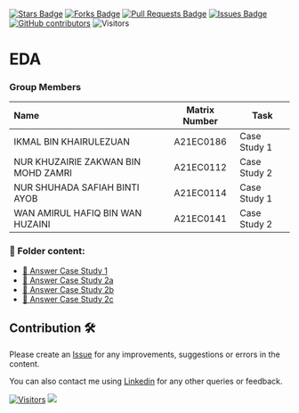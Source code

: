 <a href="https://github.com/drshahizan/HPDP/stargazers"><img src="https://img.shields.io/github/stars/drshahizan/HPDP" alt="Stars Badge"/></a>
<a href="https://github.com/drshahizan/HPDP/network/members"><img src="https://img.shields.io/github/forks/drshahizan/HPDP" alt="Forks Badge"/></a>
<a href="https://github.com/drshahizan/HPDP/pulls"><img src="https://img.shields.io/github/issues-pr/drshahizan/HPDP" alt="Pull Requests Badge"/></a>
<a href="https://github.com/drshahizan/HPDP"><img src="https://img.shields.io/github/issues/drshahizan/HPDP" alt="Issues Badge"/></a>
<a href="https://github.com/drshahizan/HPDP/graphs/contributors"><img alt="GitHub contributors" src="https://img.shields.io/github/contributors/drshahizan/HPDP?color=2b9348"></a>
![Visitors](https://api.visitorbadge.io/api/visitors?path=https%3A%2F%2Fgithub.com%2Fdrshahizan%2FHPDP&labelColor=%23d9e3f0&countColor=%23697689&style=flat)

# EDA

### Group Members

| Name                                     | Matrix Number | Task |
| :---------------------------------------- | :-------------: | ------------- |
| IKMAL BIN KHAIRULEZUAN | A21EC0186 |  Case Study 1
| NUR KHUZAIRIE ZAKWAN BIN MOHD ZAMRI | A21EC0112 | Case Study 2
| NUR SHUHADA SAFIAH BINTI AYOB | A21EC0114 | Case Study 1
| WAN AMIRUL HAFIQ BIN WAN HUZAINI | A21EC0141 | Case Study 2

### 📂 Folder content:
* [📖 Answer Case Study 1](https://github.com/drshahizan/Python_EDA/blob/main/assignment/ass2/hpdp/CapKetereh/case_study1/Assignment_2_CapKetereh_cs1.ipynb)
* [📖 Answer Case Study 2a](https://github.com/drshahizan/Python_EDA/blob/main/assignment/ass2/hpdp/CapKetereh/case_study2a/cs2a.ipynb)
* [📖 Answer Case Study 2b](https://github.com/drshahizan/Python_EDA/blob/main/assignment/ass2/hpdp/CapKetereh/case_study2b/cs2b.ipynb)
* [📖 Answer Case Study 2c](https://github.com/drshahizan/Python_EDA/blob/main/assignment/ass2/hpdp/CapKetereh/case_study2c/cs2c.ipynb)

## Contribution 🛠️
Please create an [Issue](https://github.com/drshahizan/HPDP/issues) for any improvements, suggestions or errors in the content.

You can also contact me using [Linkedin](https://www.linkedin.com/in/drshahizan/) for any other queries or feedback.

[![Visitors](https://api.visitorbadge.io/api/visitors?path=https%3A%2F%2Fgithub.com%2Fdrshahizan&labelColor=%23697689&countColor=%23555555&style=plastic)](https://visitorbadge.io/status?path=https%3A%2F%2Fgithub.com%2Fdrshahizan)
![](https://hit.yhype.me/github/profile?user_id=81284918)

